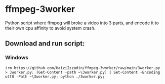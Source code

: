 # ffmpeg-3worker
Python script where ffmpeg will broke a video into 3 parts, and encode it to their own cpu affinity to avoid system crash.

## Download and run script:
### Windows
```
irm https://github.com/HaiziIzzudin/ffmpeg-3worker/raw/main/3worker.py > 3worker.py; (Get-Content -path ~\3worker.py) | Set-Content -Encoding utf8 -Path ~\3worker.py; python ./3worker.py;
```
